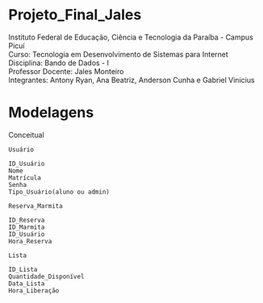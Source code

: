 # Projeto_Final_Jales

Instituto Federal de Educação, Ciência e Tecnologia da Paraíba - Campus Picuí<br/>
Curso: Tecnologia em Desenvolvimento de Sistemas para Internet<br/>
Disciplina: Bando de Dados - I<br/>
Professor Docente: Jales Monteiro<br/>
Integrantes: Antony Ryan, Ana Beatriz, Anderson Cunha e Gabriel Vinicius<br/> 


# Modelagens


Conceitual

	Usuário

	ID_Usuário
	Nome
 	Matrícula
	Senha
	Tipo_Usuário(aluno ou admin)
 
	Reserva_Marmita

	ID_Reserva
	ID_Marmita
	ID_Usuário
	Hora_Reserva

	Lista

	ID_Lista
	Quantidade_Disponível
	Data_Lista
	Hora_Liberação
